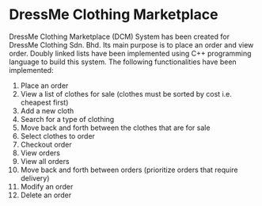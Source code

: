 # DressMe Clothing Marketplace

DressMe Clothing Marketplace (DCM) System has been created for DressMe Clothing Sdn. Bhd. Its main purpose is to place an order and view order. Doubly linked lists have been implemented using C++ programming language to build this system. The following functionalities have been implemented:

 1. Place an order
 2. View a list of clothes for sale (clothes must be sorted by cost i.e. cheapest first)
 3. Add a new cloth
 4. Search for a type of clothing
 5. Move back and forth between the clothes that are for sale
 6. Select clothes to order
 7. Checkout order
 8. View orders
 9. View all orders
 10. Move back and forth between orders (prioritize orders that require delivery)
 11. Modify an order
 12. Delete an order

 
